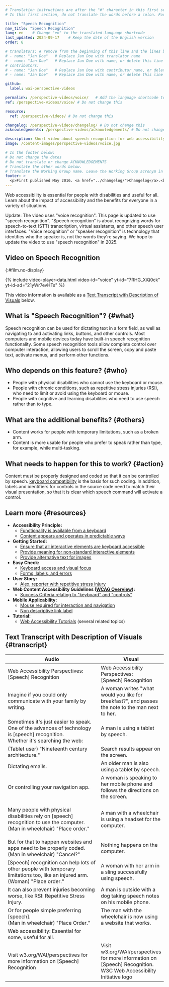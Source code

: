 ```yaml
---
# Translation instructions are after the "#" character in this first section. They are comments that do not show up in the web page. You do not need to translate the instructions after "#".
# In this first section, do not translate the words before a colon. For example, do not translate "title:". Do translate the text after "title:"

title: "Speech Recognition"
nav_title: "Speech Recognition"
lang: en    # Change "en" to the translated-language shortcode
last_updated: 2024-09-17    # Keep the date of the English version
order: 8

# translators: # remove from the beginning of this line and the lines below: "# " (the hash sign and the space)
# - name: "Jan Doe"   # Replace Jan Doe with translator name
# - name: "Jan Doe"   # Replace Jan Doe with name, or delete this line if not multiple translators
# contributors:
# - name: "Jan Doe"   # Replace Jan Doe with contributor name, or delete this line if none
# - name: "Jan Doe"   # Replace Jan Doe with name, or delete this line if not multiple contributors

github:
  label: wai-perspective-videos

permalink: /perspective-videos/voice/   # Add the language shortcode to the end, with no slash at the end. For example /path/to/file/fr
ref: /perspective-videos/voice/ # Do not change this

resource:
  ref: /perspective-videos/ # Do not change this

changelog: /perspective-videos/changelog/ # Do not change this
acknowledgements: /perspective-videos/acknowledgements/ # Do not change this

description: Short video about speech recognition for web accessibility - what is it, who depends on it, and what needs to happen to make it work.
image: /content-images/perspective-videos/voice.jpg

# In the footer below:
# Do not change the dates
# Do not translate or change ACKNOWLEDGEMENTS
# Translate the other words below.
# Translate the Working Group name. Leave the Working Group acronym in English.
footer: >
  <p>First published May 2016. <a href="../changelog/">Changelog</a>.<br><strong>Editor and project lead:</strong> <a href="https://www.w3.org/People/shadi">Shadi Abou-Zahra</a>. Developed by the <a href="https://www.w3.org/WAI/EO/">Education and Outreach Working Group (EOWG)</a> with support from the <a href="https://www.w3.org/WAI/DEV/">WAI-DEV project</a>, co-funded by the European Commission. Updated with support from the Ford Foundation. ACKNOWLEDGEMENTS.</p>
---
```


Web accessibility is essential for people with disabilities and useful for all. Learn about the impact of accessibility and the benefits for everyone in a variety of situations.

Update: The video uses "voice recognition". This page is updated to use "speech recognition". "Speech recognition" is about recognizing words for speech-to-text (STT) transcription, virtual assistants, and other speech user interfaces. "Voice recognition" or "speaker recognition" is technology that identifies who the speaker is, not the words they're saying. We hope to update the video to use "speech recognition" in 2025. 

## Video on Speech Recognition
{:#film.no-display}

{% include video-player-data.html
    video-id="voice"
    yt-id="7RHG_XiQ0ck"
    yt-id-ad="21yWr7evHTs"
%}

This video information is available as a [Text Transcript with Description of Visuals](#transcript) below.

What is "Speech Recognition"? {#what}
----------------------------

Speech recognition can be used for dictating text in a form field, as well as navigating to and activating links, buttons, and other controls. Most computers and mobile devices today have built-in speech recognition functionality. Some speech recognition tools allow complete control over computer interaction, allowing users to scroll the screen, copy and paste text, activate menus, and perform other functions.

Who depends on this feature? {#who}
----------------------------

-   People with physical disabilities who cannot use the keyboard or mouse.
-   People with chronic conditions, such as repetitive stress injuries (RSI), who need to limit or avoid using the keyboard or mouse.
-   People with cognitive and learning disabilities who need to use speech rather than to type.

What are the additional benefits? {#others}
---------------------------------

-   Content works for people with temporary limitations, such as a broken arm.
-   Content is more usable for people who prefer to speak rather than type, for example, while multi-tasking.

What needs to happen for this to work? {#action}
--------------------------------------

Content must be properly designed and coded so that it can be controlled by speech. [keyboard compatibility](/perspective-videos/keyboard/) is the basis for such coding. In addition, labels and identifiers for controls in the source code need to match their visual presentation, so that it is clear which speech command will activate a control.

Learn more {#resources}
----------

-   **Accessibility Principle:**
    -   [Functionality is available from a keyboard](/fundamentals/accessibility-principles/#keyboard)
    -   [Content appears and operates in predictable ways](/fundamentals/accessibility-principles/#predictable)
-   **Getting Started:**
    -   [Ensure that all interactive elements are keyboard accessible](/tips/developing/#ensure-that-all-interactive-elements-are-keyboard-accessible)
    -   [Provide meaning for non-standard interactive elements](/tips/developing/#provide-meaning-for-non-standard-interactive-elements)
    -   [Provide alternative text for images](/tips/designing/#include-image-and-media-alternatives-in-your-design)
-   **Easy Check:**
    -   [Keyboard access and visual focus](/test-evaluate/preliminary/#interaction)
    -   [Forms, labels, and errors](/test-evaluate/preliminary/#forms)
-   **User Story:**
    -   [Alex, reporter with repetitive stress injury](/people-use-web/user-stories/archived/#reporter)
-   **Web Content Accessibility Guidelines ([WCAG Overview](/standards-guidelines/wcag/)):**
    -   [Success Criteria relating to "keyboard" and "controls"](https://www.w3.org/WAI/WCAG21/quickref/?tags=keyboard%2Ccontrols)
-   **Mobile Applicability:**
    -   [Mouse required for interaction and navigation](/standards-guidelines/shared-experiences/#mouse)
    -   [Non descriptive link label](/standards-guidelines/shared-experiences/#link-label)
-   **Tutorial:**
    -   [Web Accessibility Tutorials](/tutorials/) (several related topics)

## Text Transcript with Description of Visuals {#transcript}

<table>
  <thead>
    <tr>
      <th width="65%">Audio</th>
      <th>Visual</th>
    </tr>
  </thead>
  <tbody>
    <tr>
      <td>Web Accessibility Perspectives: [Speech] Recognition</td>
      <td>Web Accessibility Perspectives:<br>
        [Speech] Recognition</td>
    </tr>
    <tr>
      <td>Imagine if you could only communicate with your family by writing.<br></td>
      <td>A woman writes &quot;what would you like for breakfast?&quot;, and passes the note to the man next to her.<br></td>
    </tr>
    <tr>
      <td>Sometimes it's just easier to speak.<br>
        One of the advances of technology is [speech] recognition.<br>
        Whether it's searching the web:</td>
      <td>A man is using a tablet by speech.</td>
    </tr>
    <tr>
      <td>(Tablet user) &quot;Nineteenth century architecture.&quot;</td>
      <td>Search results appear on the screen.</td>
    </tr>
    <tr>
      <td>Dictating emails.</td>
      <td>An older man is also using a tablet by speech.</td>
    </tr>
    <tr>
      <td>Or controlling your navigation app.</td>
      <td>A woman is speaking to her mobile phone and follows the directions on the screen.</td>
    </tr>
    <tr>
      <td><p>Many people with physical disabilities rely on [speech] recognition to use the computer.<br>
          (Man in wheelchair) &quot;Place order.&quot;<br>
        </p></td>
      <td>A man with a wheelchair is using a headset for the computer.</td>
    </tr>
    <tr>
      <td>But for that to happen websites and apps need to be properly coded.<br>
(Man in wheelchair)                     &quot;Cancel?&quot;</td>
      <td>Nothing happens on the computer.</td>
    </tr>
    <tr>
      <td> [Speech] recognition can help lots of other people with temporary limitations too, like an injured arm.<br>
(Woman)                     &quot;Place order.&quot;</td>
      <td>A woman with her arm in a sling successfully using speech.</td>
    </tr>
    <tr>
      <td>It can also prevent injuries becoming worse, like RSI: Repetitive Stress Injury.</td>
      <td>A man is outside with a dog taking speech notes on his mobile phone.</td>
    </tr>
    <tr>
      <td>Or for people simple preferring [speech].<br>
        (Man in wheelchair) &quot;Place Order.&quot;</td>
      <td>The man with the wheelchair is now using a website that works.</td>
    </tr>
    <tr>
      <td>Web accessibility: Essential for some, useful for all.</td>
      <td>&nbsp;</td>
    </tr>
    <tr>
      <td>Visit w3.org/WAI/perspectives for more information on [Speech] Recognition</td>
      <td>Visit<br>
        w3.org/WAI/perspectives<br>
        for more information on<br>
        [Speech] Recognition. <br>
        W3C Web Accessibility Initiative logo</td>
    </tr>
  </tbody>
</table>

